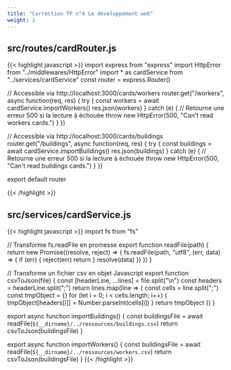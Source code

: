 ```yaml
---
title: "Correction TP n°4 Le developpement web"
weight: 2
---
```


## src/routes/cardRouter.js

{{< highlight javascript >}}
import express from "express"
import HttpError from "../middlewares/HttpError"
import * as cardService from "../services/cardService"
const router = express.Router()

// Accessible via http://localhost:3000/cards/workers
router.get("/workers", async function(req, res) {
  try {
    const workers = await cardService.importWorkers()
    res.json(workers)
  } catch (e) {
    // Retourne une erreur 500 si la lecture à échouée
    throw new HttpError(500, "Can't read workers cards.")
  }
})

// Accessible via http://localhost:3000/cards/buildings
router.get("/buildings", async function(req, res) {
  try {
    const buildings = await cardService.importBuildings()
    res.json(buildings)
  } catch (e) {
    // Retourne une erreur 500 si la lecture à échouée
    throw new HttpError(500, "Can't read buildings cards.")
  }
})

export default router

{{< /highlight >}}

## src/services/cardService.js

{{< highlight javascript >}}
import fs from "fs"

// Transforme fs.readFile en promesse
export function readFile(path) {
  return new Promise((resolve, reject) => {
    fs.readFile(path, "utf8", (err, data) => {
      if (err) {
        reject(err)
        return
      }
      resolve(data)
    })
  })
}

// Transforme un fichier csv en objet Javascript
export function csvToJson(file) {
  const [headerLine, ...lines] = file.split("\n")
  const headers = headerLine.split(";")
  return lines.map(line => {
    const cells = line.split(";")
    const tmpObject = {}
    for (let i = 0; i < cells.length; i++) {
      tmpObject[headers[i]] = Number.parseInt(cells[i])
    }
    return tmpObject
  })
}

export async function importBuildings() {
  const buildingsFile = await readFile(`${__dirname}/../ressources/buildings.csv`)
  return csvToJson(buildingsFile)
}

export async function importWorkers() {
  const buildingsFile = await readFile(`${__dirname}/../ressources/workers.csv`)
  return csvToJson(buildingsFile)
}
{{< /highlight >}}
